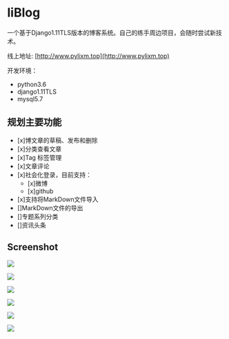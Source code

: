 # liBlog

一个基于Django1.11TLS版本的博客系统。自己的练手周边项目，会随时尝试新技术。

线上地址: [http://www.pylixm.top](http://www.pylixm.top)

开发环境：
- python3.6
- django1.11TLS
- mysql5.7

## 规划主要功能

- [x]博文章的草稿、发布和删除
- [x]分类查看文章
- [x]Tag 标签管理
- [x]文章评论
- [x]社会化登录，目前支持：
    - [x]微博
    - [x]github
- [x]支持将MarkDown文件导入
- []MarkDown文件的导出
- []专题系列分类
- []资讯头条

## Screenshot

![](https://ws1.sinaimg.cn/large/8697aaedly1frvf1hnswij21v214a7gw.jpg)

![](https://ws1.sinaimg.cn/large/8697aaedly1frvf1iezpyj21zk13614p.jpg)

![](https://ws1.sinaimg.cn/large/8697aaedly1frvf1ggp6jj220w120wij.jpg)

![](https://ws1.sinaimg.cn/large/8697aaedly1frvffkm1srj21ww0y07cw.jpg)

![](https://ws1.sinaimg.cn/large/8697aaedly1frvffjyhzdj21xq0zidq9.jpg)

![](https://ws1.sinaimg.cn/large/8697aaedly1frvffj1m04j21y214wajb.jpg)

